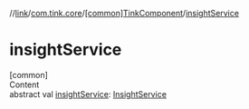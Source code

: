 //[link](../../index.md)/[com.tink.core](../index.md)/[[common]TinkComponent](index.md)/[insightService](insight-service.md)



# insightService  
[common]  
Content  
abstract val [insightService](insight-service.md): [InsightService](../../com.tink.service.insight/[common]-insight-service/index.md)  



